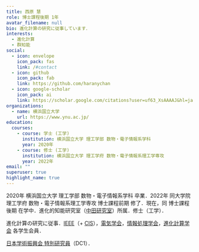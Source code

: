 ```yaml
---
title: 西原 慧
role: 博士課程後期 1年
avatar_filename: null
bio: 進化計算の研究に従事しています．
interests:
  - 進化計算
  - 群知能
social:
  - icon: envelope
    icon_pack: fas
    link: /#contact
  - icon: github
    icon_pack: fab
    link: https://github.com/haranychan
  - icon: google-scholar
    icon_pack: ai
    link: https://scholar.google.com/citations?user=uf63_XsAAAAJ&hl=ja
organizations:
  - name: 横浜国立大学
    url: https://www.ynu.ac.jp/
education:
  courses:
    - course: 学士 (工学)
      institution: 横浜国立大学 理工学部 数物・電子情報系学科
      year: 2020年
    - course: 修士 (工学)
      institution: 横浜国立大学 理工学府 数物・電子情報系理工学専攻
      year: 2022年
email: ""
superuser: true
highlight_name: true
---
```

<!-- This page is now ***Under Construction***. -->

2020年 横浜国立大学 理工学部 数物・電子情報系学科 卒業．2022年 同大学院 理工学府 数物・電子情報系理工学専攻 博士課程前期 修了．現在，同 博士課程後期 在学中．進化的知能研究室（[中田研究室](http://www.nkt.ynu.ac.jp/)）所属．修士（工学）．

進化計算の研究に従事．<!-- 特に，アルゴリズムとハイパーパラメータの，問題や探索状況への適応に興味を持つ． -->[IEEE](https://www.ieee.org/)（+ [CIS](https://cis.ieee.org/)），[電気学会](https://www.iee.jp/)，[情報処理学会](https://www.ipsj.or.jp/)，[進化計算学会](http://www.jpnsec.org/) 各学生会員．

[日本学術振興会 特別研究員](https://www.jsps.go.jp/j-pd/)（DC1）．

<!-- {{< icon name="download" pack="fas" >}} Download my {{< staticref "uploads/demo_resume.pdf" "newtab" >}}resumé{{< /staticref >}}. -->